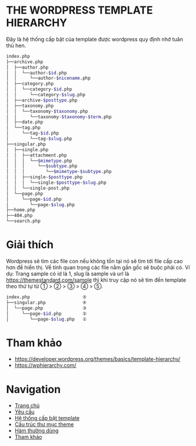 # THE WORDPRESS TEMPLATE HIERARCHY
Đây là hệ thống cấp bật của template được wordpress quy định nhớ tuân thủ hen.

```bash
index.php
├──archive.php
│  ├──author.php
│  │  └──author-$id.php
│  │     └──author-$nicename.php
│  ├──category.php
│  │  └──category-$id.php
│  │     └──category-$slug.php
│  ├──archive-$posttype.php
│  ├──taxonomy.php
│  │  └──taxonomy-$taxonomy.php
│  │     └──taxonomy-$taxonomy-$term.php
│  ├──date.php
│  └──tag.php
│     └──tag-$id.php
│        └──tag-$slug.php
├──singular.php
│  ├──single.php
│  │  ├──attachment.php
│  │  │  └──$mimetype.php
│  │  │     └──$subtype.php
│  │  │        └──$mimetype-$subtype.php
│  │  ├──single-$posttype.php
│  │  │  └──single-$posttype-$slug.php
│  │  └──single-post.php
│  └──page.php
│     └──page-$id.php
│        └──page-$slug.php
├──home.php
├──404.php
└──search.php
```

# Giải thích
Wordpress sẽ tìm các file con nếu không tồn tại nó sẽ tìm tới file cấp cao hơn để hiển thị.
Về tính quan trọng các file nằm gần gốc sẽ buộc phải có.
Ví dụ: Trang sample có id là 1, slug là sample và url là https://themestandard.com/sample thì khi truy cập nó sẽ tìm đến template theo thứ tự từ ① > ② > ③ > ④ > ⑤.
```bash
index.php                    ⑤
├──singular.php              ④
│  └──page.php               ③
│     └──page-$id.php        ②
│        └──page-$slug.php   ①
```

# Tham khảo
- https://developer.wordpress.org/themes/basics/template-hierarchy/
- https://wphierarchy.com/

# Navigation
- [Trang chủ](https://phuquang.github.io/themestandard/)
- [Yêu cầu](https://phuquang.github.io/themestandard/theme-requite)
- [Hệ thống cấp bật template](https://phuquang.github.io/themestandard/wordpress-hierarchy)
- [Cấu trúc thư mục theme](https://phuquang.github.io/themestandard/theme-structure)
- [Hàm thường dùng](https://phuquang.github.io/themestandard/wordpress-functions)
- [Tham khảo](https://phuquang.github.io/themestandard/theme-document)
